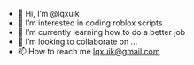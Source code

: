 - 👋 Hi, I’m @lqxuik
- 👀 I’m interested in coding roblox scripts 
- 🌱 I’m currently learning how to do a better job
- 💞️ I’m looking to collaborate on ...
- 📫 How to reach me lqxuik@gmail.com

<!---
lqxuik/lqxuik is a ✨ special ✨ repository because its `README.md` (this file) appears on your GitHub profile.
You can click the Preview link to take a look at your changes.
--->
